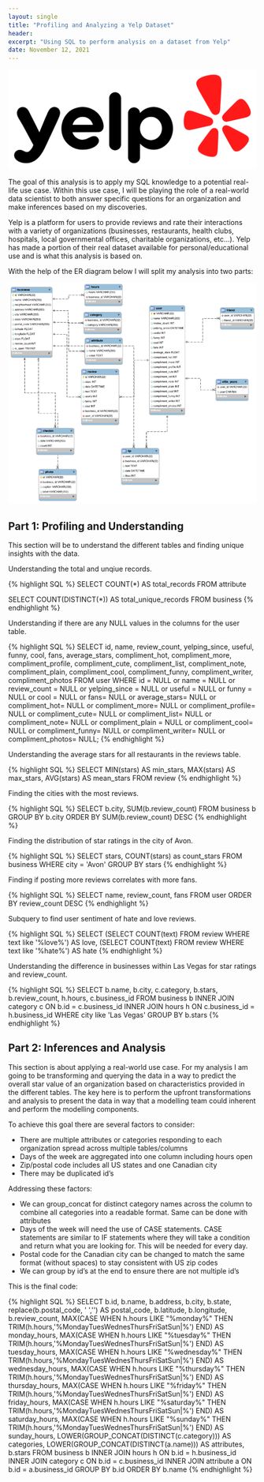 ```yaml
---
layout: single
title: "Profiling and Analyzing a Yelp Dataset"
header:
excerpt: "Using SQL to perform analysis on a dataset from Yelp"
date: November 12, 2021
---
```


![Yelp](/assets/images/posts/yelp.png)

The goal of this analysis is to apply my SQL knowledge to a potential real-life use case. Within this use case, I will be playing the role of a real-world data scientist to both answer specific questions for an organization and make inferences based on my discoveries.

Yelp is a platform for users to provide reviews and rate their interactions with a variety of organizations (businesses, restaurants, health clubs, hospitals, local governmental offices, charitable organizations, etc...). Yelp has made a portion of their real dataset available for personal/educational use and is what this analysis is based on.

With the help of the ER diagram below I will split my analysis into two parts:

![YelpER](/assets/images/posts/yelper.png)

## Part 1: Profiling and Understanding 
This section will be to understand the different tables and finding unique insights with the data.

Understanding the total and unqiue records.

{% highlight SQL %}
SELECT COUNT(*) AS total_records
FROM attribute

SELECT COUNT(DISTINCT(*)) AS total_unique_records
FROM business
{% endhighlight %}

Understanding if there are any NULL values in the columns for the user table.

{% highlight SQL %}
SELECT id, name, review_count, yelping_since, useful, funny, cool, fans, average_stars, compliment_hot, compliment_more, compliment_profile, compliment_cute, compliment_list, compliment_note, compliment_plain, compliment_cool, compliment_funny, compliment_writer, compliment_photos
FROM user
WHERE id = NULL or name = NULL or review_count = NULL or yelping_since = NULL or useful = NULL or funny = NULL or cool = NULL or fans= NULL or average_stars= NULL or compliment_hot= NULL or compliment_more= NULL or compliment_profile= NULL or compliment_cute= NULL or compliment_list= NULL or compliment_note= NULL or compliment_plain = NULL or compliment_cool= NULL or compliment_funny= NULL or compliment_writer= NULL or compliment_photos= NULL;
{% endhighlight %}

Understanding the average stars for all restaurants in the reviews table.

{% highlight SQL %}
SELECT MIN(stars) AS min_stars,
    MAX(stars) AS max_stars,
    AVG(stars) AS mean_stars
FROM review
{% endhighlight %}

Finding the cities with the most reviews.

{% highlight SQL %}
SELECT b.city,
    SUM(b.review_count)
FROM business b 
GROUP BY b.city
ORDER BY SUM(b.review_count) DESC
{% endhighlight %}

Finding the distribution of star ratings in the city of Avon.

{% highlight SQL %}
SELECT stars,
    COUNT(stars) as count_stars
FROM business
WHERE city = 'Avon'
GROUP BY stars
{% endhighlight %}

Finding if posting more reviews correlates with more fans.

{% highlight SQL %}
SELECT name,
    review_count,
    fans
FROM user
ORDER BY review_count DESC
{% endhighlight %}

Subquery to find user sentiment of hate and love reviews.

{% highlight SQL %}
SELECT (SELECT COUNT(text)
        FROM review
        WHERE text like '%love%') AS love,
        (SELECT COUNT(text)
        FROM review
        WHERE text like '%hate%') AS hate
{% endhighlight %}


Understanding the difference in businesses within Las Vegas for star ratings and review_count.

{% highlight SQL %}
SELECT b.name,
    b.city,
    c.category,
    b.stars,
    b.review_count,
    h.hours,
    c.business_id
FROM business b
INNER JOIN category c ON b.id = c.business_id
INNER JOIN hours h ON c.business_id = h.business_id
WHERE city like 'Las Vegas'
GROUP BY b.stars 
{% endhighlight %}

## Part 2: Inferences and Analysis

This section is about applying a real-world use case. For my analysis I am going to be transforming and querying the data in a way to predict the overall star value of an organization based on characteristics provided in the different tables. The key here is to perform the upfront transformations and analysis to present the data in way that a modelling team could inherent and perform the modelling components.

To achieve this goal there are several factors to consider:
-	There are multiple attributes or categories responding to each organization spread across multiple tables/columns
-	Days of the week are aggregated into one column including hours open 
-	Zip/postal code includes all US states and one Canadian city
-	There may be duplicated id’s 

Addressing these factors:
-	We can group_concat for distinct category names across the column to combine all categories into a readable format. Same can be done with attributes
-	Days of the week will need the use of CASE statements. CASE statements are similar to IF statements where they will take a condition and return what you are looking for. This will be needed for every day.
-	Postal code for the Canadian city can be changed to match the same format (without spaces) to stay consistent with US zip codes
-	We can group by id’s at the end to ensure there are not multiple id’s

This is the final code:

{% highlight SQL %}
SELECT b.id,
    b.name,
    b.address,
    b.city,
    b.state,
    replace(b.postal_code, ' ','') AS postal_code,
    b.latitude,
    b.longitude,
    b.review_count,
    MAX(CASE
    WHEN h.hours LIKE "%monday%" THEN TRIM(h.hours,'%MondayTuesWednesThursFriSatSun|%') 
    END) AS monday_hours,
    MAX(CASE
    WHEN h.hours LIKE "%tuesday%" THEN TRIM(h.hours,'%MondayTuesWednesThursFriSatSun|%') 
    END) AS tuesday_hours,
    MAX(CASE
    WHEN h.hours LIKE "%wednesday%" THEN TRIM(h.hours,'%MondayTuesWednesThursFriSatSun|%') 
    END) AS wednesday_hours,
    MAX(CASE
    WHEN h.hours LIKE "%thursday%" THEN TRIM(h.hours,'%MondayTuesWednesThursFriSatSun|%') 
    END) AS thursday_hours,
    MAX(CASE
    WHEN h.hours LIKE "%friday%" THEN TRIM(h.hours,'%MondayTuesWednesThursFriSatSun|%') 
    END) AS friday_hours,
    MAX(CASE
    WHEN h.hours LIKE "%saturday%" THEN TRIM(h.hours,'%MondayTuesWednesThursFriSatSun|%') 
    END) AS saturday_hours,
    MAX(CASE
    WHEN h.hours LIKE "%sunday%" THEN TRIM(h.hours,'%MondayTuesWednesThursFriSatSun|%') 
    END) AS sunday_hours,
    LOWER(GROUP_CONCAT(DISTINCT(c.category))) AS categories,
    LOWER(GROUP_CONCAT(DISTINCT(a.name))) AS attributes,
    b.stars
FROM business b
INNER JOIN hours h ON b.id = h.business_id
INNER JOIN category c ON b.id = c.business_id
INNER JOIN attribute a ON b.id = a.business_id
GROUP BY b.id
ORDER BY b.name
{% endhighlight %}
